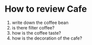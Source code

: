 # How to review Cafe

1. write down the coffee bean
1. is there filter coffee?
1. how is the coffee taste?
1. how is the decoration of the cafe?
